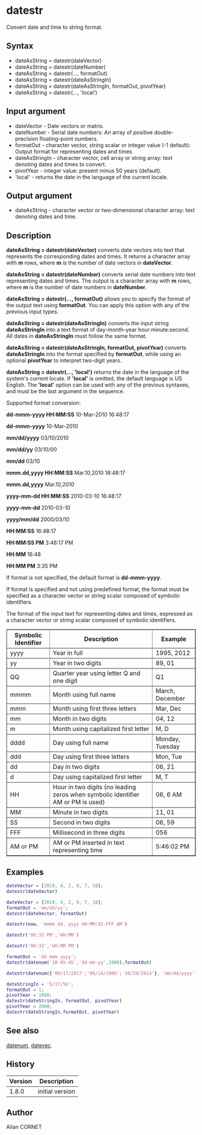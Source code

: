 # datestr

Convert date and time to string format.

## Syntax

- dateAsString = datestr(dateVector)
- dateAsString = datestr(dateNumber)
- dateAsString = datestr(..., formatOut)
- dateAsString = datestr(dateAsStringIn)
- dateAsString = datestr(dateAsStringIn, formatOut, pivotYear)
- dateAsString = datestr(..., 'local')

## Input argument

- dateVector - Date vectors or matrix.
- dateNumber - Serial date numbers: An array of positive double-precision floating-point numbers.
- formatOut - character vector, string scalar or integer value (-1 default): Output format for representing dates and times
- dateAsStringIn - character vector, cell array or string array: text denoting dates and times to convert.
- pivotYear - integer value: present minus 50 years (default).
- 'local' - returns the date in the language of the current locale.

## Output argument

- dateAsString - character vector or two-dimensional character array: text denoting dates and time.

## Description

  <p><b>dateAsString = datestr(dateVector)</b> converts date vectors into text that represents the corresponding dates and times. It returns a character array with <b>m</b> rows, where <b>m</b> is the number of date vectors in <b>dateVector</b>.</p>
  <p><b>dateAsString = datestr(dateNumber)</b> converts serial date numbers into text representing dates and times. The output is a character array with <b>m</b> rows, where <b>m</b> is the number of date numbers in <b>dateNumber</b>.</p>
  <p><b>dateAsString = datestr(..., formatOut)</b> allows you to specify the format of the output text using <b>formatOut</b>. You can apply this option with any of the previous input types.</p>
  <p><b>dateAsString = datestr(dateAsStringIn)</b> converts the input string <b>dateAsStringIn</b> into a text format of day-month-year hour:minute:second. All dates in <b>dateAsStringIn</b> must follow the same format.</p>
  <p><b>dateAsString = datestr(dateAsStringIn, formatOut, pivotYear)</b> converts <b>dateAsStringIn</b> into the format specified by <b>formatOut</b>, while using an optional <b>pivotYear</b> to interpret two-digit years.</p>
  <p><b>dateAsString = datestr(..., 'local')</b> returns the date in the language of the system's current locale. If <b>'local'</b> is omitted, the default language is US English. The <b>'local'</b> option can be used with any of the previous syntaxes, and must be the last argument in the sequence.</p>
  <p/>
  <p>Supported format conversion:</p>
  <p><b>dd-mmm-yyyy HH:MM:SS</b> 10-Mar-2010 16:48:17</p>
  <p><b>dd-mmm-yyyy</b> 10-Mar-2010</p>
  <p><b>mm/dd/yyyy</b> 03/10/2010</p>
  <p><b>mm/dd/yy</b> 03/10/00</p>
  <p><b>mm/dd</b> 03/10</p>
  <p><b>mmm.dd,yyyy HH:MM:SS</b> Mar.10,2010 16:48:17</p>
  <p><b>mmm.dd,yyyy</b> Mar.10,2010</p>
  <p><b>yyyy-mm-dd HH:MM:SS</b> 2010-03-10 16:48:17</p>
  <p><b>yyyy-mm-dd</b> 2010-03-10</p>
  <p><b>yyyy/mm/dd</b> 2000/03/10</p>
  <p><b>HH:MM:SS</b> 16:48:17</p>
  <p><b>HH:MM:SS PM</b> 3:48:17 PM</p>
  <p><b>HH:MM</b> 16:48</p>
  <p><b>HH:MM PM</b> 3:35 PM</p>
  <p/>
  <p>If format is not specified, the default format is <b>dd-mmm-yyyy</b>.</p>
  <p/>
  <p>If format is specified and not using predefined format, the format must be specified as a character vector or string scalar composed of symbolic identifiers.</p>
  <p>The format of the input text for representing dates and times, expressed as a character vector or string scalar composed of symbolic identifiers.</p>
  <p/>
  <table border="1">
    <tr>
      <th>Symbolic Identifier</th>
      <th>Description</th>
      <th>Example</th>
    </tr>
    <tr>
      <td>yyyy</td>
      <td>Year in full</td>
      <td>1995, 2012</td>
    </tr>
    <tr>
      <td>yy</td>
      <td>Year in two digits</td>
      <td>89, 01</td>
    </tr>
    <tr>
      <td>QQ</td>
      <td>Quarter year using letter Q and one digit</td>
      <td>Q1</td>
    </tr>
    <tr>
      <td>mmmm</td>
      <td>Month using full name</td>
      <td>March, December</td>
    </tr>
    <tr>
      <td>mmm</td>
      <td>Month using first three letters</td>
      <td>Mar, Dec</td>
    </tr>
    <tr>
      <td>mm</td>
      <td>Month in two digits</td>
      <td>04, 12</td>
    </tr>
    <tr>
      <td>m</td>
      <td>Month using capitalized first letter</td>
      <td>M, D</td>
    </tr>
    <tr>
      <td>dddd</td>
      <td>Day using full name</td>
      <td>Monday, Tuesday</td>
    </tr>
    <tr>
      <td>ddd</td>
      <td>Day using first three letters</td>
      <td>Mon, Tue</td>
    </tr>
    <tr>
      <td>dd</td>
      <td>Day in two digits</td>
      <td>06, 21</td>
    </tr>
    <tr>
      <td>d</td>
      <td>Day using capitalized first letter</td>
      <td>M, T</td>
    </tr>
    <tr>
      <td>HH</td>
      <td>Hour in two digits (no leading zeros when symbolic identifier AM or PM is used)</td>
      <td>06, 6 AM</td>
    </tr>
    <tr>
      <td>MM</td>
      <td>Minute in two digits</td>
      <td>11, 01</td>
    </tr>
    <tr>
      <td>SS</td>
      <td>Second in two digits</td>
      <td>06, 59</td>
    </tr>
    <tr>
      <td>FFF</td>
      <td>Millisecond in three digits</td>
      <td>056</td>
    </tr>
    <tr>
      <td>AM or PM</td>
      <td>AM or PM inserted in text representing time</td>
      <td>5:46:02 PM</td>
    </tr>
  </table>

## Examples

```matlab
dateVector = [2019, 4, 2, 9, 7, 18];
datestr(dateVector)
```

```matlab
dateVector = [2019, 4, 2, 9, 7, 18];
formatOut = 'mm/dd/yy';
datestr(dateVector, formatOut)
```

```matlab
datestr(now, 'mmmm dd, yyyy HH:MM:SS.FFF AM')
```

```matlab
datestr('06:33 PM','HH:MM')
```

```matlab
datestr('06:33','HH:MM PM')
```

```matlab
formatOut = 'dd mmm yyyy';
datestr(datenum('18-05-45','dd-mm-yy',1900),formatOut)
```

```matlab
datestr(datenum({'09/17/2017';'06/14/1906';'10/29/2014'}, 'mm/dd/yyyy')))
```

```matlab
dateStringIn = '5/17/56';
formatOut = 1;
pivotYear = 1900;
datestr(dateStringIn, formatOut, pivotYear)
pivotYear = 2000;
datestr(dateStringIn,formatOut, pivotYear)
```

## See also

[datenum](datenum.md), [datevec](datevec.md).

## History

| Version | Description     |
| ------- | --------------- |
| 1.8.0   | initial version |

## Author

Allan CORNET
